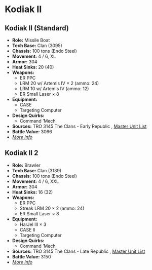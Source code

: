 # Kodiak II 

## Kodiak II (Standard) 

- **Role:** Missile Boat 
- **Tech Base:** Clan (3095) 
- **Chassis:** 100 tons (Endo Steel) 
- **Movement:** 4 / 6, XL 
- **Armor:** 304 
- **Heat Sinks:** 20 (40) 
- **Weapons:** 
  - ER PPC 
  - LRM 20 w/ Artemis IV × 2 (ammo: 24) 
  - LRM 10 w/ Artemis IV (ammo: 12) 
  - ER Small Laser × 8 
- **Equipment:** 
  - CASE 
  - Targeting Computer 
- **Design Quirks:** 
  - Command ’Mech 
- **Sources:** TRO 3145 The Clans - Early Republic , [Master Unit List](http://masterunitlist.info/Unit/Details/6295/kodiak-ii-standard) 
- **Battle Value:** 3066 
- [*More Info*](kodiak_ii/kodiak_ii_standard.md) 

## Kodiak II 2 

- **Role:** Brawler 
- **Tech Base:** Clan (3139) 
- **Chassis:** 100 tons (Endo Steel) 
- **Movement:** 4 / 6, XXL 
- **Armor:** 304 
- **Heat Sinks:** 16 (32) 
- **Weapons:** 
  - ER PPC 
  - Streak LRM 20 × 2 (ammo: 24) 
  - ER Small Laser × 8 
- **Equipment:** 
  - HarJel III × 3 
  - CASE II 
  - Targeting Computer 
- **Design Quirks:** 
  - Command ’Mech 
- **Sources:** TRO 3145 The Clans - Late Republic , [Master Unit List](http://masterunitlist.info/Unit/Details/6296/kodiak-ii-2) 
- **Battle Value:** 3150 
- [*More Info*](kodiak_ii/kodiak_ii_2.md) 

